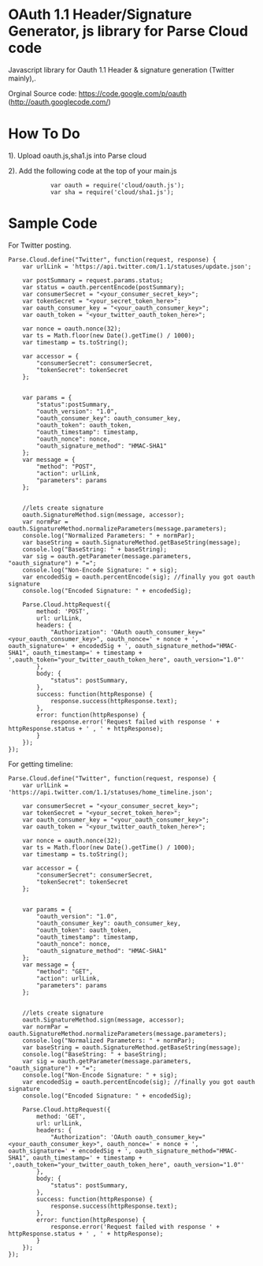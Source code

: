 OAuth 1.1 Header/Signature Generator, js library for Parse Cloud code
=================================================================

Javascript library for Oauth 1.1 Header & signature generation (Twitter mainly),.

Orginal Source code: https://code.google.com/p/oauth (http://oauth.googlecode.com/)

How To Do
=========

1). Upload oauth.js,sha1.js into Parse cloud

2). Add the following code at the top of your main.js

				var oauth = require('cloud/oauth.js');
				var sha = require('cloud/sha1.js');
				
Sample Code
===========
For Twitter posting.

	Parse.Cloud.define("Twitter", function(request, response) {
		var urlLink = 'https://api.twitter.com/1.1/statuses/update.json';
	
		var postSummary = request.params.status;
		var status = oauth.percentEncode(postSummary);
		var consumerSecret = "<your_consumer_secret_key>";
		var tokenSecret = "<your_secret_token_here>";
		var oauth_consumer_key = "<your_oauth_consumer_key>";
		var oauth_token = "<your_twitter_oauth_token_here>";
	
		var nonce = oauth.nonce(32);
		var ts = Math.floor(new Date().getTime() / 1000);
		var timestamp = ts.toString();
	
		var accessor = {
			"consumerSecret": consumerSecret,
			"tokenSecret": tokenSecret
		};
		
		
		var params = {
			"status":postSummary,
			"oauth_version": "1.0",
			"oauth_consumer_key": oauth_consumer_key,
			"oauth_token": oauth_token,
			"oauth_timestamp": timestamp,
			"oauth_nonce": nonce,
			"oauth_signature_method": "HMAC-SHA1"
		};
		var message = {
			"method": "POST",
			"action": urlLink,
			"parameters": params
		};
		
	
		//lets create signature
		oauth.SignatureMethod.sign(message, accessor);
		var normPar = oauth.SignatureMethod.normalizeParameters(message.parameters);
		console.log("Normalized Parameters: " + normPar);
		var baseString = oauth.SignatureMethod.getBaseString(message);
		console.log("BaseString: " + baseString);
		var sig = oauth.getParameter(message.parameters, "oauth_signature") + "=";
		console.log("Non-Encode Signature: " + sig);
		var encodedSig = oauth.percentEncode(sig); //finally you got oauth signature
		console.log("Encoded Signature: " + encodedSig);
	
		Parse.Cloud.httpRequest({
			method: 'POST',
			url: urlLink,
			headers: {
				"Authorization": 'OAuth oauth_consumer_key="<your_oauth_consumer_key>", oauth_nonce=' + nonce + ', oauth_signature=' + encodedSig + ', oauth_signature_method="HMAC-SHA1", oauth_timestamp=' + timestamp + ',oauth_token="your_twitter_oauth_token_here", oauth_version="1.0"'
			},
			body: {
				"status": postSummary,
			},
			success: function(httpResponse) {
				response.success(httpResponse.text);
			},
			error: function(httpResponse) {
				response.error('Request failed with response ' + httpResponse.status + ' , ' + httpResponse);
			}
		});
	});
	
For getting timeline:

	Parse.Cloud.define("Twitter", function(request, response) {
		var urlLink = 'https://api.twitter.com/1.1/statuses/home_timeline.json';
	
		var consumerSecret = "<your_consumer_secret_key>";
		var tokenSecret = "<your_secret_token_here>";
		var oauth_consumer_key = "<your_oauth_consumer_key>";
		var oauth_token = "<your_twitter_oauth_token_here>";
	
		var nonce = oauth.nonce(32);
		var ts = Math.floor(new Date().getTime() / 1000);
		var timestamp = ts.toString();
	
		var accessor = {
			"consumerSecret": consumerSecret,
			"tokenSecret": tokenSecret
		};
		
		
		var params = {
			"oauth_version": "1.0",
			"oauth_consumer_key": oauth_consumer_key,
			"oauth_token": oauth_token,
			"oauth_timestamp": timestamp,
			"oauth_nonce": nonce,
			"oauth_signature_method": "HMAC-SHA1"
		};
		var message = {
			"method": "GET",
			"action": urlLink,
			"parameters": params
		};
		
	
		//lets create signature
		oauth.SignatureMethod.sign(message, accessor);
		var normPar = oauth.SignatureMethod.normalizeParameters(message.parameters);
		console.log("Normalized Parameters: " + normPar);
		var baseString = oauth.SignatureMethod.getBaseString(message);
		console.log("BaseString: " + baseString);
		var sig = oauth.getParameter(message.parameters, "oauth_signature") + "=";
		console.log("Non-Encode Signature: " + sig);
		var encodedSig = oauth.percentEncode(sig); //finally you got oauth signature
		console.log("Encoded Signature: " + encodedSig);
	
		Parse.Cloud.httpRequest({
			method: 'GET',
			url: urlLink,
			headers: {
				"Authorization": 'OAuth oauth_consumer_key="<your_oauth_consumer_key>", oauth_nonce=' + nonce + ', oauth_signature=' + encodedSig + ', oauth_signature_method="HMAC-SHA1", oauth_timestamp=' + timestamp + ',oauth_token="your_twitter_oauth_token_here", oauth_version="1.0"'
			},
			body: {
				"status": postSummary,
			},
			success: function(httpResponse) {
				response.success(httpResponse.text);
			},
			error: function(httpResponse) {
				response.error('Request failed with response ' + httpResponse.status + ' , ' + httpResponse);
			}
		});
	});
